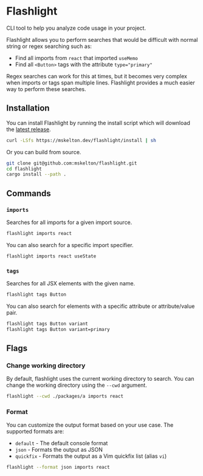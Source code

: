 # Flashlight

CLI tool to help you analyze code usage in your project.

Flashlight allows you to perform searches that would be difficult with normal
string or regex searching such as:

- Find all imports from `react` that imported `useMemo`
- Find all `<Button>` tags with the attribute `type="primary"`

Regex searches can work for this at times, but it becomes very complex when
imports or tags span multiple lines. Flashlight provides a much easier way to
perform these searches.

## Installation

You can install Flashlight by running the install script which will download
the [latest release](https://github.com/mskelton/flashlight/releases/latest).

```bash
curl -LSfs https://mskelton.dev/flashlight/install | sh
```

Or you can build from source.

```bash
git clone git@github.com:mskelton/flashlight.git
cd flashlight
cargo install --path .
```

## Commands

### `imports`

Searches for all imports for a given import source.

```bash
flashlight imports react
```

You can also search for a specific import specifier.

```bash
flashlight imports react useState
```

### `tags`

Searches for all JSX elements with the given name.

```bash
flashlight tags Button
```

You can also search for elements with a specific attribute or attribute/value
pair.

```bash
flashlight tags Button variant
flashlight tags Button variant=primary
```

## Flags

### Change working directory

By default, flashlight uses the current working directory to search. You can
change the working directory using the `--cwd` argument.

```bash
flashlight --cwd ./packages/a imports react
```

### Format

You can customize the output format based on your use case. The supported
formats are:

- `default` - The default console format
- `json` - Formats the output as JSON
- `quickfix` - Formats the output as a Vim quickfix list (alias `vi`)

```bash
flashlight --format json imports react
```
